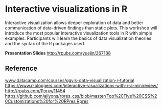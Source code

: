 # Interactive visualizations in R

Interactive visualization allows deeper exploration of data and better communication of data-driven findings than static plots. This workshop will introduce the most popular interactive visualization tools in R with simple examples. Participants will learn the basics of data visualization theories and the syntax of the R packages used.

**Presentation Slides** http://rpubs.com/yuejin/267188

## Reference
www.datacamp.com/courses/ggvis-data-visualization-r-tutorial
https://www.r-bloggers.com/interactive-visualizations-with-r-a-minireview/
http://rpubs.com/Porxy/11454
https://github.com/ajlyons/rpres_css/blob/master/Top%20Five%20CSS%20Customizations%20for%20RPres.Rpres

